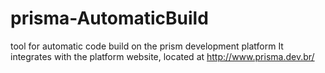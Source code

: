 # prisma-AutomaticBuild
tool for automatic code build on the prism development platform It integrates with the platform website, located at http://www.prisma.dev.br/
